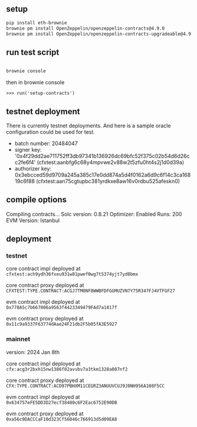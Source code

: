 ## setup

```bash
pip install eth-brownie
brownie pm install OpenZeppelin/openzeppelin-contracts@4.9.0
brownie pm install OpenZeppelin/openzeppelin-contracts-upgradeable@4.9.3
```

## run test script

```bash

brownie console
```

then in brownie console

```
>>> run('setup-contracts')
```

## testnet deployment

There is currently testnet deployments. And here is a sample oracle configuration could be used for test.

- batch number: 20484047
- signer key: '0x4f29dd2ae711752ff3db97341b136926dc69bfc52f375c02b54d6d26cc2fe6f4' (cfxtest:aanbfg6c68y4mpvwe2v88w2t5zfu0ht4s2j1d0d39a)
- authorizer key: 0x3ebcced59d9709a245a385c17e0dd874a5d4f0162a6d9c6f14c3ca16819c6f88 (cfxtest:aan75cgtupbc381yrdkxe8aw16v0rdbu525afeskn0)

## compile options

Compiling contracts...
  Solc version: 0.8.21
  Optimizer: Enabled  Runs: 200
  EVM Version: Istanbul

## deployment

### testnet

core contract impl deployed at `cfxtest:ach9ydh36fxeu931w81pwef0wg7t5374yjt7yd8bmx`

core contract proxy deployed at `CFXTEST:TYPE.CONTRACT:ACGJ7TM0NF8WWBFDFGGMUZVN7Y75R347FJ4VTFGF27`

evm contract impl deployed at `0x778A5c7b667006a9563f4423349479FAd7a1817f`

evm contract proxy deployed at `0x11c9a9337F63774dAae24F21db2F5b05fA3E5927`

### mainnet

version: 2024 Jan 8th

core contract impl deployed at `cfx:acg3r2bxh15nw1386f02avvbv7a3tkm1328a007nf2`

core contract proxy deployed at `CFX:TYPE.CONTRACT:ACD97PBHXM11CEGRZ3ANUUVCUJ9J0NH956A108F5CC`

evm contract impl deployed at `0x634757eFE5DD3D27ecf38480c6F2Eac6752E90DB`

evm contract proxy deployed at `0xa56c9DACCCaF10d323Cf56046c766913d5d09EA8`
